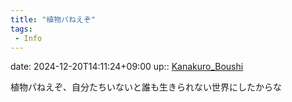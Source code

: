 ```yaml
---
title: "植物パねえぞ"
tags:
 - Info
---
```


date: 2024-12-20T14:11:24+09:00
up:: [Kanakuro_Boushi](../Bar/Novel/Nacaria/Kanakuro_Boushi.md)

植物パねえぞ、自分たちいないと誰も生きられない世界にしたからな